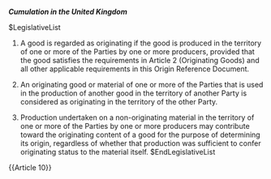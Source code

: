 ***Cumulation in the United Kingdom***

$LegislativeList
1. A good is regarded as originating if the good is produced in the territory of one or more of the Parties by one or more producers, provided that the good satisfies the requirements in Article 2 (Originating Goods) and all other applicable requirements in this Origin Reference Document. 

2. An originating good or material of one or more of the Parties that is used in the production of another good in the territory of another Party is considered as originating in the territory of the other Party.

3. Production undertaken on a non-originating material in the territory of one or more of the Parties by one or more producers may contribute toward the originating content of a good for the purpose of determining its origin, regardless of whether that production was sufficient to confer originating status to the material itself.
$EndLegislativeList

{{Article 10}}